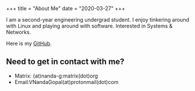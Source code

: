 +++
title = "About Me"
date = "2020-03-27"
+++

I am a second-year engineering undergrad student. I enjoy tinkering around with Linux and playing around with software. Interested in Systems & Networks.

Here is my [GitHub](https://github.com/Nanda-G).

## Need to get in contact with me?

- Matrix: (at)nanda-g:matrix(dot)org
- Email:VNandaGopal(at)protonmail(dot)com

